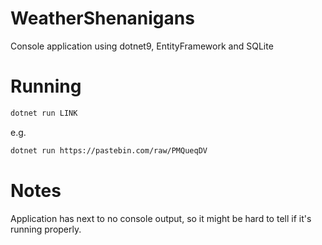 # WeatherShenanigans
Console application using dotnet9, EntityFramework and SQLite

# Running
```bash
dotnet run LINK
```
e.g.
```bash
dotnet run https://pastebin.com/raw/PMQueqDV
```

# Notes
Application has next to no console output, so it might be hard to tell if it's running properly.
